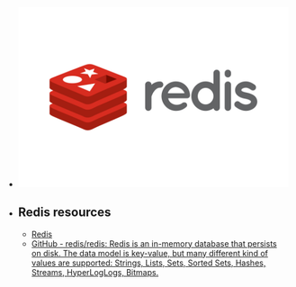 - ![redis.png](../assets/redis_1687702953442_0.png)
- ## Redis resources
	- [Redis](https://redis.io/)
	- [GitHub - redis/redis: Redis is an in-memory database that persists on disk. The data model is key-value, but many different kind of values are supported: Strings, Lists, Sets, Sorted Sets, Hashes, Streams, HyperLogLogs, Bitmaps.](https://github.com/redis/redis)